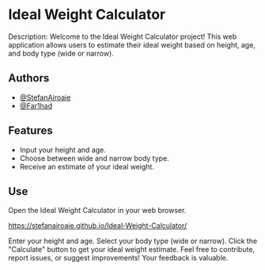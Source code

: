 
# Ideal Weight Calculator

Description:
Welcome to the Ideal Weight Calculator project! This web application allows users to estimate their ideal weight based on height, age, and body type (wide or narrow).


## Authors

- [@StefanAiroaie](https://www.github.com/StefanAiroaie)
- [@Far1had](https://www.github.com/Far1had)

## Features

- Input your height and age.
- Choose between wide and narrow body type.
- Receive an estimate of your ideal weight.
## Use
Open the Ideal Weight Calculator in your web browser.

https://stefanairoaie.github.io/Ideal-Weight-Calculator/

Enter your height and age.
Select your body type (wide or narrow).
Click the "Calculate" button to get your ideal weight estimate.
Feel free to contribute, report issues, or suggest improvements! Your feedback is valuable.